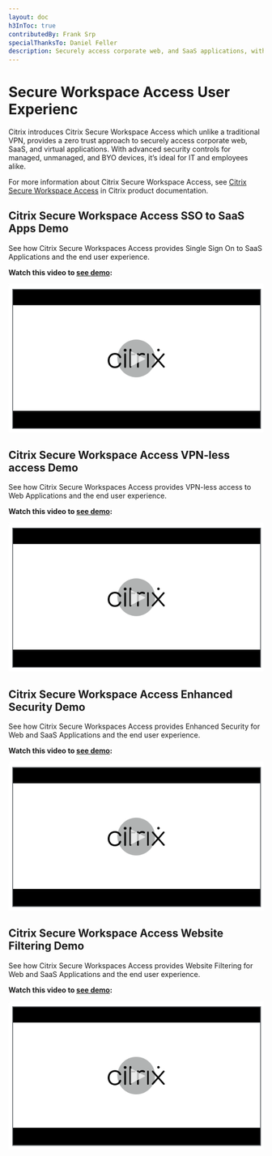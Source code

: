 ```yaml
---
layout: doc
h3InToc: true
contributedBy: Frank Srp
specialThanksTo: Daniel Feller
description: Securely access corporate web, and SaaS applications, with advanced security controls and website filtering for managed, unmanaged, and BYO devices.
---
```

# Secure Workspace Access User Experienc

Citrix introduces Citrix Secure Workspace Access which unlike a traditional VPN, provides a zero trust approach to securely access corporate web, SaaS, and virtual applications. With advanced security controls for managed, unmanaged, and BYO devices, it’s ideal for IT and employees alike.

For more information about Citrix Secure Workspace Access, see [Citrix Secure Workspace Access](/en-us/citrix-secure-workspace-access.html) in Citrix product documentation.

## Citrix Secure Workspace Access SSO to SaaS Apps Demo

See how Citrix Secure Workspaces Access provides Single Sign On to SaaS Applications and the end user experience.

**Watch this video to [see demo](https://youtu.be/F0x26hN7ZOM):**

[![Citrix Tech Insight - Citrix Secure Workspace Access SSO to SaaS Apps](/en-us/tech-zone/learn/media/shared_video-placeholder.png)](https://youtu.be/F0x26hN7ZOM)

## Citrix Secure Workspace Access VPN-less access Demo

See how Citrix Secure Workspaces Access provides VPN-less access to Web Applications and the end user experience.

**Watch this video to [see demo](https://youtu.be/pIqfoUwsbwY):**

[![Citrix Tech Insight - Citrix Secure Workspace Access VPN-less access](/en-us/tech-zone/learn/media/shared_video-placeholder.png)](https://youtu.be/pIqfoUwsbwY)

## Citrix Secure Workspace Access Enhanced Security Demo

See how Citrix Secure Workspaces Access provides Enhanced Security for Web and SaaS Applications and the end user experience.

**Watch this video to [see demo](https://youtu.be/9rT-0IIKw6M):**

[![Citrix Tech Insight - Citrix Secure Workspace Access Enhanced Security](/en-us/tech-zone/learn/media/shared_video-placeholder.png)](https://youtu.be/9rT-0IIKw6M)

## Citrix Secure Workspace Access Website Filtering Demo

See how Citrix Secure Workspaces Access provides Website Filtering for Web and SaaS Applications and the end user experience.

**Watch this video to [see demo](https://youtu.be/KxxNA8Efuh0):**

[![Citrix Tech Insight - Citrix Secure Workspace Access Website Filtering](/en-us/tech-zone/learn/media/shared_video-placeholder.png)](https://youtu.be/KxxNA8Efuh0)
